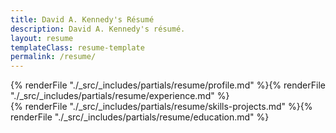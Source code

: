 ```yaml
---
title: David A. Kennedy's Résumé
description: David A. Kennedy's résumé.
layout: resume
templateClass: resume-template
permalink: /resume/
---
```


<div class="with-sidebar">
  <div class="stack">
    {% renderFile "./_src/_includes/partials/resume/profile.md" %}{% renderFile "./_src/_includes/partials/resume/experience.md" %}
  </div>
  <div class="stack">
    {% renderFile "./_src/_includes/partials/resume/skills-projects.md" %}{% renderFile "./_src/_includes/partials/resume/education.md" %}
  </div>
</div>
